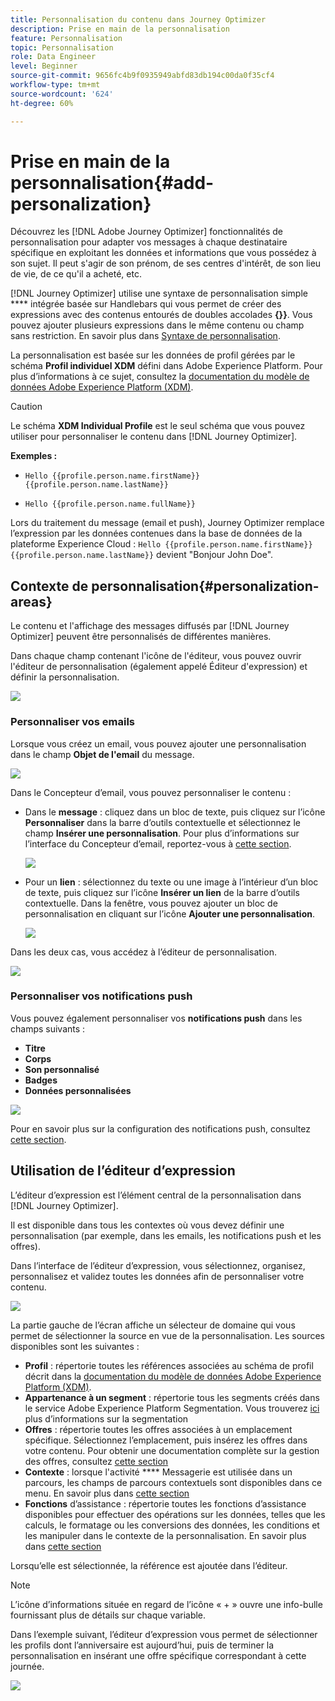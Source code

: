 ```yaml
---
title: Personnalisation du contenu dans Journey Optimizer
description: Prise en main de la personnalisation
feature: Personnalisation
topic: Personnalisation
role: Data Engineer
level: Beginner
source-git-commit: 9656fc4b9f0935949abfd83db194c00da0f35cf4
workflow-type: tm+mt
source-wordcount: '624'
ht-degree: 60%

---
```


# Prise en main de la personnalisation{#add-personalization}

Découvrez les [!DNL Adobe Journey Optimizer] fonctionnalités de personnalisation pour adapter vos messages à chaque destinataire spécifique en exploitant les données et informations que vous possédez à son sujet. Il peut s&#39;agir de son prénom, de ses centres d&#39;intérêt, de son lieu de vie, de ce qu&#39;il a acheté, etc.

[!DNL Journey Optimizer] utilise une syntaxe de personnalisation simple  **** intégrée basée sur Handlebars qui vous permet de créer des expressions avec des contenus entourés de doubles accolades **{}}**. Vous pouvez ajouter plusieurs expressions dans le même contenu ou champ sans restriction. En savoir plus dans [Syntaxe de personnalisation](personalization-syntax.md).

La personnalisation est basée sur les données de profil gérées par le schéma **Profil individuel XDM** défini dans Adobe Experience Platform. Pour plus d’informations à ce sujet, consultez la [documentation du modèle de données Adobe Experience Platform (XDM)](https://experienceleague.adobe.com/docs/experience-platform/xdm/home.html?lang=fr).

>[!CAUTION]
>Le schéma **XDM Individual Profile** est le seul schéma que vous pouvez utiliser pour personnaliser le contenu dans [!DNL Journey Optimizer].

**Exemples :**

* `Hello {{profile.person.name.firstName}} {{profile.person.name.lastName}}`

* `Hello {{profile.person.name.fullName}}`

Lors du traitement du message (email et push), Journey Optimizer remplace l’expression par les données contenues dans la base de données de la plateforme Experience Cloud :  `Hello {{profile.person.name.firstName}} {{profile.person.name.lastName}}` devient &quot;Bonjour John Doe&quot;.


## Contexte de personnalisation{#personalization-areas}

Le contenu et l&#39;affichage des messages diffusés par [!DNL Journey Optimizer] peuvent être personnalisés de différentes manières.

Dans chaque champ contenant l&#39;icône de l&#39;éditeur, vous pouvez ouvrir l&#39;éditeur de personnalisation (également appelé Éditeur d&#39;expression) et définir la personnalisation.

![](assets/perso_icon.png)

### Personnaliser vos emails

Lorsque vous créez un email, vous pouvez ajouter une personnalisation dans le champ **Objet de l&#39;email** du message.

![](assets/perso_subject.png)

Dans le Concepteur d’email, vous pouvez personnaliser le contenu :

* Dans le **message** : cliquez dans un bloc de texte, puis cliquez sur l’icône **Personnaliser** dans la barre d’outils contextuelle et sélectionnez le champ **Insérer une personnalisation**. Pour plus d’informations sur l’interface du Concepteur d’email, reportez-vous à [cette section](../design-emails.md).

   ![](assets/perso_insert.png)

* Pour un **lien** : sélectionnez du texte ou une image à l’intérieur d’un bloc de texte, puis cliquez sur l’icône **Insérer un lien** de la barre d’outils contextuelle. Dans la fenêtre, vous pouvez ajouter un bloc de personnalisation en cliquant sur l’icône **Ajouter une personnalisation**.

   ![](assets/perso_link.png)

Dans les deux cas, vous accédez à l’éditeur de personnalisation.

![](assets/perso_ee.png)


### Personnaliser vos notifications push

Vous pouvez également personnaliser vos **notifications push** dans les champs suivants :

* **Titre**
* **Corps**
* **Son personnalisé**
* **Badges**
* **Données personnalisées**

![](assets/perso_push.png)

Pour en savoir plus sur la configuration des notifications push, consultez [cette section](../push-gs.md).

## Utilisation de l’éditeur d’expression

L’éditeur d’expression est l’élément central de la personnalisation dans [!DNL Journey Optimizer].

Il est disponible dans tous les contextes où vous devez définir une personnalisation (par exemple, dans les emails, les notifications push et les offres).

Dans l’interface de l’éditeur d’expression, vous sélectionnez, organisez, personnalisez et validez toutes les données afin de personnaliser votre contenu.

![](assets/perso_ee1.png)

La partie gauche de l’écran affiche un sélecteur de domaine qui vous permet de sélectionner la source en vue de la personnalisation. Les sources disponibles sont les suivantes :

* **Profil** : répertorie toutes les références associées au schéma de profil décrit dans la [ documentation du modèle de données Adobe Experience Platform (XDM)](https://experienceleague.adobe.com/docs/experience-platform/xdm/home.html).
* **Appartenance à un segment** : répertorie tous les segments créés dans le service Adobe Experience Platform Segmentation. Vous trouverez [ici](https://experienceleague.adobe.com/docs/experience-platform/segmentation/home.html?lang=fr) plus d’informations sur la segmentation
* **Offres** : répertorie toutes les offres associées à un emplacement spécifique. Sélectionnez l’emplacement, puis insérez les offres dans votre contenu. Pour obtenir une documentation complète sur la gestion des offres, consultez [cette section](../deliver-personalized-offers.md)
* **Contexte**  : lorsque l&#39;activité  **** Messagerie est utilisée dans un parcours, les champs de parcours contextuels sont disponibles dans ce menu. En savoir plus dans [cette section](personalization-use-case.md)
* **Fonctions**  d’assistance : répertorie toutes les fonctions d’assistance disponibles pour effectuer des opérations sur les données, telles que les calculs, le formatage ou les conversions des données, les conditions et les manipuler dans le contexte de la personnalisation. En savoir plus dans [cette section](functions/functions.md)

Lorsqu’elle est sélectionnée, la référence est ajoutée dans l’éditeur.

>[!NOTE]
>
>L’icône d’informations située en regard de l’icône « + » ouvre une info-bulle fournissant plus de détails sur chaque variable.

Dans l’exemple suivant, l’éditeur d’expression vous permet de sélectionner les profils dont l’anniversaire est aujourd’hui, puis de terminer la personnalisation en insérant une offre spécifique correspondant à cette journée.

![](assets/perso_ee2.png)

